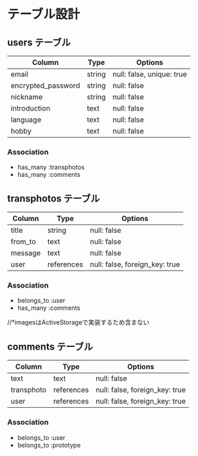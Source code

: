 # テーブル設計

## users テーブル

| Column             | Type   | Options     |
| ------------------ | ------ | ----------- |
| email              | string | null: false, unique: true |
| encrypted_password | string | null: false |
| nickname           | string | null: false |
| introduction       | text   | null: false |
| language           | text   | null: false |
| hobby              | text   | null: false |

### Association

- has_many :transphotos
- has_many :comments

## transphotos テーブル

| Column       | Type       | Options     |
| ------       | ------     | ----------- |
| title        | string     | null: false |
| from_to      | text       | null: false |
| message      | text       | null: false |
| user         | references | null: false, foreign_key: true |

### Association
- belongs_to :user
- has_many :comments

//*imagesはActiveStorageで実装するため含まない

## comments テーブル

| Column       | Type       | Options                        |
| -------      | ---------- | ------------------------------ |
| text         | text       | null: false                    |
| transphoto   | references | null: false, foreign_key: true |
| user         | references | null: false, foreign_key: true |

### Association
- belongs_to :user
- belongs_to :prototype